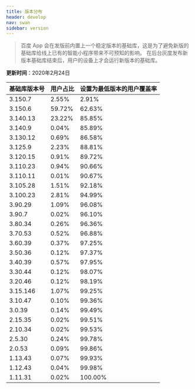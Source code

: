 ```yaml
---
title: 版本分布
header: develop
nav: swan
sidebar: version
---
```


> 百度 App 会在发版前内置上一个稳定版本的基础库，这是为了避免新版的基础库给线上已有的智能小程序带来不可预知的影响。
在后台灰度发布新版本基础库结束后，用户的设备上才会运行新版本的基础库。


**更新时间**：2020年2月24日


 
|基础库版本号|用户占比|设置为最低版本的用户覆盖率|
|:---|:---|:---|
|3.150.7| 2.55%|2.91%|
|3.150.6| 59.72%|62.63%|
|3.140.13| 23.22%|85.85%|
|3.140.9| 0.04%|85.89%|
|3.130.12| 0.69%|86.58%|
|3.125.9| 2.23%|88.81%|
|3.120.15| 0.91%|89.72%|
|3.110.23| 0.94%|90.66%|
|3.110.11| 0.01%|90.67%|
|3.105.28| 1.51%|92.18%|
|3.100.23| 2.81%|94.99%|
|3.90.29| 1.09%|96.08%|
|3.90.7| 0.02%|96.10%|
|3.80.34| 0.26%|96.36%|
|3.70.53| 0.52%|96.88%|
|3.60.39| 0.37%|97.25%|
|3.50.36| 0.12%|97.37%|
|3.40.39| 0.57%|97.95%|
|3.30.44| 0.12%|98.07%|
|3.20.46| 0.12%|98.19%|
|3.15.146| 1.07%|99.25%|
|3.10.47| 0.10%|99.36%|
|3.0.39| 0.14%|99.49%|
|2.15.35| 0.02%|99.51%|
|2.10.34| 0.02%|99.53%|
|2.5.30| 0.24%|99.78%|
|2.0.53| 0.09%|99.86%|
|1.13.43| 0.07%|99.93%|
|1.12.43| 0.04%|99.98%|
|1.11.31| 0.02%|100.00%|
